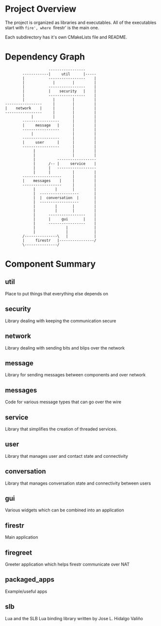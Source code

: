 
Project Overview 
===================================================================

The project is organized as libraries and executables. All of the 
executables start with `fire', where `firestr' is the main one.

Each subdirectory has it's own CMakeLists file and README.

Dependency Graph 
===================================================================
        
                        -----------------
            ------------|     util      |-----
            |           -----------------    |
            |             |        |         |
            |           -----------------    |
            |           |    security   |    |
            |           -----------------    |
            |             |        |         |
    -----------------     |        |         |
    |    network    |     |        |         |
    -----------------     |        |         |
                |         |        |         |
            -----------------      |         |
            |     message   |      |         |
            -----------------      |         |
                |                  |         |
            -----------------      |         |
            |     user      |      |         |
            -----------------      |         |
                 |                 |         |
                 |                 |         |
                 |          ------------------
                 |      /-- |     service    |
                 |      |   ------------------
                 |      |          |         |
            ------------------     |         |
            |    messages    |     |         |
            ------------------     |         |
                 |         |       |         |
                 |  ------------------       |  
                 |  |  conversation  |       | 
                 |  ------------------       |
                 |         |       |         |
                 |         |       |         |
                 |      -----------------    |
                 |      |     gui       |    |
                 |      -----------------    |
                 |              |            |
                 |              |            |
            /---------------\   |            |
            |     firestr   |----------------/ 
            \---------------/   


Component Summary 
===================================================================

util          
-------------------------------------------------------------------

Place to put things that everything else depends on

security      
-------------------------------------------------------------------

Library dealing with keeping the communication secure

network       
-------------------------------------------------------------------

Library dealing with sending bits and blips over the network

message       
-------------------------------------------------------------------

Library for sending messages between components and over network

messages      
-------------------------------------------------------------------

Code for various message types that can go over the wire

service       
-------------------------------------------------------------------

Library that simplifies the creation of threaded services.

user          
-------------------------------------------------------------------

Library that manages user and contact state and connectivity

conversation  
-------------------------------------------------------------------

Library that manages conversation state and connectivity between users

gui           
-------------------------------------------------------------------

Various widgets which can be combined into an application

firestr       
-------------------------------------------------------------------

Main application

firegreet     
-------------------------------------------------------------------

Greeter application which helps firestr communicate over NAT

packaged_apps 
-------------------------------------------------------------------

Example/useful apps

slb           
-------------------------------------------------------------------

Lua and the SLB Lua binding library written by Jose L. Hidalgo Valiño


